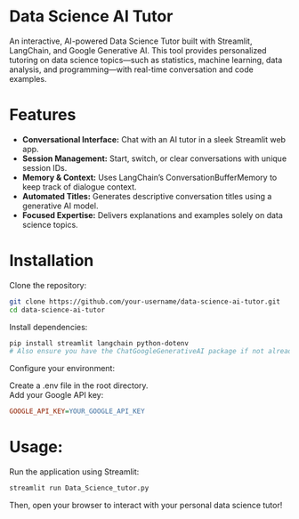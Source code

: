 # Data Science AI Tutor  
  
An interactive, AI-powered Data Science Tutor built with Streamlit, LangChain, and Google Generative AI. This tool provides personalized tutoring on data science topics—such as statistics, machine learning, data analysis, and programming—with real-time conversation and code examples.  
  
# Features  
- **Conversational Interface:** Chat with an AI tutor in a sleek Streamlit web app.  
- **Session Management:** Start, switch, or clear conversations with unique session IDs.  
- **Memory & Context:** Uses LangChain’s ConversationBufferMemory to keep track of dialogue context.  
- **Automated Titles:** Generates descriptive conversation titles using a generative AI model.  
- **Focused Expertise:** Delivers explanations and examples solely on data science topics.  
  
# Installation     
Clone the repository:  
```bash  
git clone https://github.com/your-username/data-science-ai-tutor.git  
cd data-science-ai-tutor
```
  
Install dependencies:  
```bash  
pip install streamlit langchain python-dotenv  
# Also ensure you have the ChatGoogleGenerativeAI package if not already installed
```
  
Configure your environment:  
  
Create a .env file in the root directory.  
Add your Google API key:  
```ini  
GOOGLE_API_KEY=YOUR_GOOGLE_API_KEY
```
  
# Usage:  
Run the application using Streamlit:   
```bash    
streamlit run Data_Science_tutor.py
```
Then, open your browser to interact with your personal data science tutor!  
